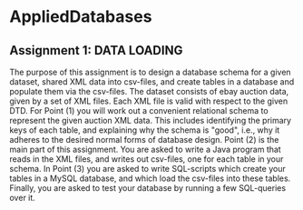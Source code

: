 # AppliedDatabases

## Assignment 1: DATA LOADING

The purpose of this assignment is to design a database schema for a given dataset, shared XML data into csv-files, and
create tables in a database and populate them via the csv-files.
The dataset consists of ebay auction data, given by a set of XML files. 
Each XML file is valid with respect to the given DTD. 
For Point (1) you will work out a convenient relational schema to represent the given auction XML data. 
This includes identifying the primary keys of each table, and explaining why the schema is "good", i.e., 
why it adheres to the desired normal forms of database design. Point (2) is the main part of this assignment. 
You are asked to write a Java program that reads in the XML files, and writes out csv-files, one for each table in 
your schema. In Point (3) you are asked to write SQL-scripts which create your tables in a MySQL database, and which 
load the csv-files into these tables. Finally, you are asked to test your database by running a few SQL-queries over it.
